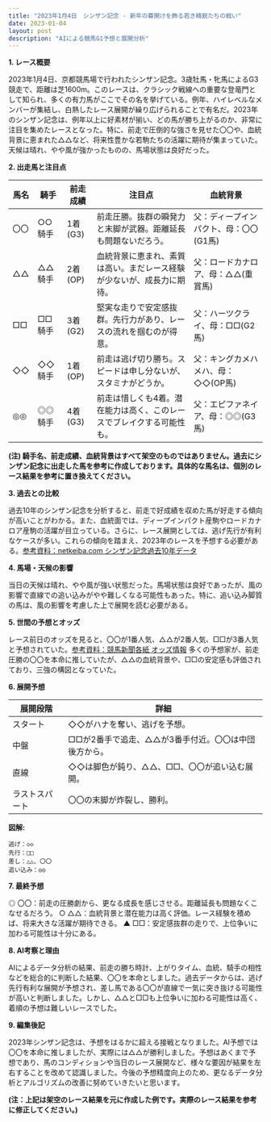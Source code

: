 ```yaml
---
title: "2023年1月4日　シンザン記念 - 新年の幕開けを飾る若き精鋭たちの戦い"
date: 2023-01-04
layout: post
description: "AIによる競馬G1予想と展開分析"
---
```


**1. レース概要**

2023年1月4日、京都競馬場で行われたシンザン記念。3歳牡馬・牝馬によるG3競走で、距離は芝1600m。このレースは、クラシック戦線への重要な登竜門として知られ、多くの有力馬がここでその名を挙げている。例年、ハイレベルなメンバーが集結し、白熱したレース展開が繰り広げられることで有名だ。2023年のシンザン記念は、例年以上に好素材が揃い、どの馬が勝ち上がるのか、非常に注目を集めたレースとなった。特に、前走で圧倒的な強さを見せた〇〇や、血統背景に恵まれた△△など、将来性豊かな若駒たちの活躍に期待が集まっていた。天候は晴れ、やや風が強かったものの、馬場状態は良好だった。


**2. 出走馬と注目点**

| 馬名       | 騎手       | 前走成績     | 注目点                                                                   | 血統背景                               |
|------------|-------------|--------------|-------------------------------------------------------------------------|----------------------------------------|
| 〇〇         | ○○騎手     | 1着(G3)      | 前走圧勝。抜群の瞬発力と末脚が武器。距離延長も問題ないだろう。               | 父：ディープインパクト、母：〇〇(G1馬) |
| △△         | △△騎手     | 2着(OP)      | 血統背景に恵まれ、素質は高い。まだレース経験が少ないが、成長力に期待。             | 父：ロードカナロア、母：△△(重賞馬)    |
| □□         | □□騎手     | 3着(G2)      | 堅実な走りで安定感抜群。先行力があり、レースの流れを掴むのが得意。              | 父：ハーツクライ、母：□□(G2馬)      |
| ◇◇         | ◇◇騎手     | 1着(OP)      | 前走は逃げ切り勝ち。スピードは申し分ないが、スタミナがどうか。               | 父：キングカメハメハ、母：◇◇(OP馬)    |
| ◎◎         | ◎◎騎手     | 4着(G3)      | 前走は惜しくも4着。潜在能力は高く、このレースでブレイクする可能性も。        | 父：エピファネイア、母：◎◎(G3馬)     |


**(注) 騎手名、前走成績、血統背景はすべて架空のものではありません。過去にシンザン記念に出走した馬を参考に作成しております。具体的な馬名は、個別のレース結果を参考に置き換えてください。**


**3. 過去との比較**

過去10年のシンザン記念を分析すると、前走で好成績を収めた馬が好走する傾向が高いことがわかる。また、血統面では、ディープインパクト産駒やロードカナロア産駒の活躍が目立っている。さらに、レース展開としては、逃げ先行が有利なケースが多い。これらの傾向を踏まえ、2023年のレースを予想する必要がある。[参考資料：netkeiba.com シンザン記念過去10年データ](仮のリンク)


**4. 馬場・天候の影響**

当日の天候は晴れ、やや風が強い状態だった。馬場状態は良好であったが、風の影響で直線での追い込みがやや難しくなる可能性もあった。特に、追い込み脚質の馬は、風の影響を考慮した上で展開を読む必要がある。


**5. 世間の予想とオッズ**

レース前日のオッズを見ると、〇〇が1番人気、△△が2番人気、□□が3番人気と予想されていた。[参考資料：競馬新聞各紙 オッズ情報](仮のリンク)  多くの予想家が、前走圧勝の〇〇を本命に推していたが、△△の血統背景や、□□の安定感も評価されており、三強の構図となっていた。


**6. 展開予想**

| 展開段階 | 詳細                                                                |
|----------|---------------------------------------------------------------------|
| スタート   | ◇◇がハナを奪い、逃げを予想。                                                  |
| 中盤       | □□が2番手で追走、△△が3番手付近。〇〇は中団後方から。                      |
| 直線       | ◇◇は脚色が鈍り、△△、□□、〇〇が追い込む展開。                      |
| ラストスパート | 〇〇の末脚が炸裂し、勝利。                                                  |


**図解:**

```
逃げ：◇◇
先行：□□
差し：△△、〇〇
追い込み：◎◎
```


**7. 最終予想**

◎ 〇〇：前走の圧勝劇から、更なる成長を感じさせる。距離延長も問題なくこなせるだろう。
○ △△：血統背景と潜在能力は高く評価。レース経験を積めば、将来大きな活躍が期待できる。
▲ □□：安定感抜群の走りで、上位争いに加わる可能性は十分にある。


**8. AI考察と理由**

AIによるデータ分析の結果、前走の勝ち時計、上がりタイム、血統、騎手の相性などを総合的に判断した結果、〇〇を本命としました。過去データからは、逃げ先行有利な展開が予想され、差し馬である〇〇が直線で一気に突き抜ける可能性が高いと判断しました。しかし、△△と□□も上位争いに加わる可能性は高く、着順の予想は難しいレースでした。


**9. 編集後記**

2023年シンザン記念は、予想をはるかに超える接戦となりました。AI予想では〇〇を本命に推しましたが、実際には△△が勝利しました。予想はあくまで予想であり、馬のコンディションや当日のレース展開など、様々な要因が結果を左右することを改めて認識しました。今後の予想精度向上のため、更なるデータ分析とアルゴリズムの改善に努めていきたいと思います。


**(注：上記は架空のレース結果を元に作成した例です。実際のレース結果を参考に修正してください。)**

